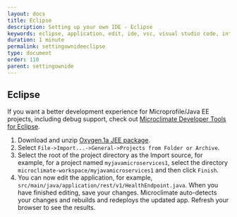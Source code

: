 ```yaml
---
layout: docs
title: Eclipse
description: Setting up your own IDE - Eclipse
keywords: eclipse, application, edit, ide, vsc, visual studio code, intellij, text editor, editor
duration: 1 minute
permalink: settingownideeclipse
type: document
order: 110
parent: settingownide
---
```


## Eclipse

If you want a better development experience for Microprofile/Java EE projects, including debug support, check out [Microclimate Developer Tools for Eclipse](mdteclipseoverview).

1. Download and unzip [Oxygen.1a JEE package](http://www.eclipse.org/downloads/packages/release/Oxygen/1A).
2. Select ``File->Import...->General->Projects from Folder or Archive``.
3. Select the root of the project directory as the Import source, for example, for a project named ``myjavamicroservices1``, select the directory ``microclimate-workspace/myjavamicroservices1`` and then click ``Finish``.
4. You can now edit the application, for example, ``src/main/java/application/rest/v1/HealthEndpoint.java``. When you have finished editing, save your changes. Microclimate auto-detects your changes and rebuilds and redeploys the updated app. Refresh your browser to see the results.
